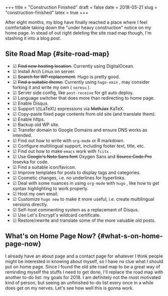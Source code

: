 +++
title = "Construction Finished"
draft = false
date = 2018-05-21
slug = "construction-finished"
latex = true
+++

After eight months, my blog have finally reached a place where I feel comfortable taking down the "under heavy construction" notice on my home page. In stead of out right deleting the site road map though, I'm stashing it into a blog post.


## Site Road Map {#site-road-map}

-   ☑ ~~Find new hosting location.~~ Currently using DigitalOcean.
-   ☑ Install Arch Linux on server.
-   ☑ ~~Search for WP replacement.~~ Hugo is pretty good.
-   ☑ ~~Find a suitable theme.~~ Currently using `hugo-xmin` , may consider forking it and write my own ( `soresu` ).
-   ☑ Server side config, like `post-receive` for git auto deploy.
-   ☑ Language switcher that does more than redirecting to home page.
-   ☑ Enable Disqus.
-   ☑ Support \\(\LaTeX\\) expressions via ~~MathJax~~ KaTeX.
-   ☑ Copy-paste fixed page contents from old site (and translate them).
-   ☑ Enable https.
-   ☑ Backup old WP site.
-   ☑ Transfer domain to Google Domains and ensure DNS works as intended.
-   ☑ Find out how to write with `org-mode` or R markdown.
-   ☑ Configure multilingual support, including footer text, title, etc.
-   ☑ Find out how to make `emacs` work with `fcitx` .
-   ☑ Use ~~Google's Noto Sans font~~ Oxygen Sans and ~~Source Code Pro~~ Iosevka for code.
-   ☑ Find a suitable icon/favicon.
-   ☑ Improve templates for posts to display tags and categories.
-   ☑ Cosmetic changes, i.e. no underlines for hyperlinks.
-   ☑ Deal with some nuances in using `org-mode` with `hugo` , like how to get syntax highlighting to work properly.
-   ☑ Host my own email.
-   ☑ Customize `hugo new` to make it more useful, i.e. create multilingual versions directly.
-   ☑ Self-host commenting system as a replacement of Disqus.
-   ☑ Use Let's Encrypt's wildcard certificate.
-   ☑ Restore/rewrite and translate some of the more valuable old posts.


## What's on Home Page Now? {#what-s-on-home-page-now}

I already have an about page and a contact page for whatever I think people might be interested in knowing about myself, so I have no clue what I should put on home page. Since I found the old site road map to be a great way of reminding myself the stuffs I need to get done, I'll replace the road map with another to-do list: my goals for 2018. I am definitely not the most motivated kind of person, but seeing an unfinished to-do list every once in a while does get on my nerves. Let's see how well this is gonna work.
